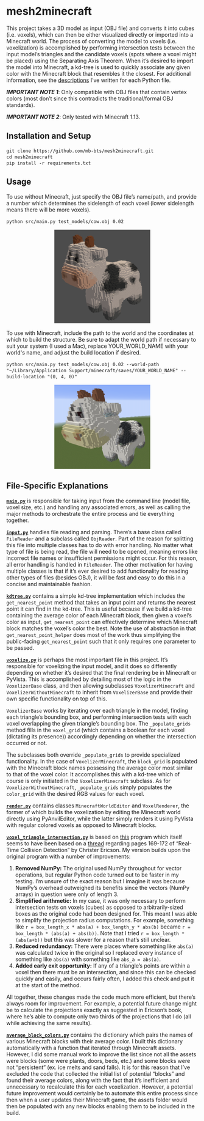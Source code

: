 # mesh2minecraft
This project takes a 3D model as input (OBJ file) and converts it into cubes (i.e. voxels), which can then be either visualized directly or imported into a Minecraft world. The process of converting the model to voxels (i.e. voxelization) is accomplished by performing intersection tests between the input model’s triangles and the candidate voxels (spots where a voxel might be placed) using the Separating Axis Theorem. When it’s desired to import the model into Minecraft, a kd-tree is used to quickly associate any given color with the Minecraft block that resembles it the closest. For additional information, see the [descriptions](#file-specific-explanations) I’ve written for each Python file.

***IMPORTANT NOTE 1***: Only compatible with OBJ files that contain vertex colors (most don’t since this contradicts the traditional/formal OBJ standards).

***IMPORTANT NOTE 2***: Only tested with Minecraft 1.13.

## Installation and Setup
```
git clone https://github.com/mb-bts/mesh2minecraft.git
cd mesh2minecraft
pip install -r requirements.txt
```

## Usage
To use without Minecraft, just specify the OBJ file’s name/path, and provide a number which determines the sidelength of each voxel (lower sidelength means there will be more voxels).
```
python src/main.py test_models/cow.obj 0.02
```
<p align="center"><img src="/images/voxelized_cow.png" alt="Image of voxelized cow" style="width:50%;"></p>

To use with Minecraft, include the path to the world and the coordinates at which to build the structure. Be sure to adapt the world path if necessary to suit your system (I used a Mac), replace YOUR_WORLD_NAME with your world's name, and adjust the build location if desired. 
```
python src/main.py test_models/cow.obj 0.02 --world-path "~/Library/Application Support/minecraft/saves/YOUR_WORLD_NAME" --build-location "(0, 4, 0)"
```
<p align="center"><img src="/images/minecraft_cow.png" alt="Image of voxelized cow" style="width:50%;"></p>

## File-Specific Explanations

**[`main.py`](src/main.py)** is responsible for taking input from the command line (model file, voxel size, etc.) and handling any associated errors, as well as calling the major methods to orchestrate the entire process and tie everything together.

**[`input.py`](src/input.py)** handles file reading and parsing. There’s a base class called `FileReader` and a subclass called `ObjReader`. Part of the reason for splitting this file into multiple classes has to do with error handling. No matter what type of file is being read, the file will need to be opened, meaning errors like incorrect file names or insufficient permissions might occur. For this reason, all error handling is handled in `FileReader`. The other motivation for having multiple classes is that if it’s ever desired to add functionality for reading other types of files (besides OBJ), it will be fast and easy to do this in a concise and maintainable fashion.

**[`kdtree.py`](src/kdtree.py)** contains a simple kd-tree implementation which includes the `get_nearest_point` method that takes an input point and returns the nearest point it can find in the kd-tree. This is useful because if we build a kd-tree containing the average color of each Minecraft block, then given a voxel’s color as input, `get_nearest_point` can effectively determine which Minecraft block matches the voxel’s color the best. Note the use of abstraction in that `get_nearest_point_helper` does most of the work thus simplifying the public-facing `get_nearest_point` such that it only requires one parameter to be passed.

**[`voxelize.py`](src/voxelize.py)** is perhaps the most important file in this project. It’s responsible for voxelizing the input model, and it does so differently depending on whether it’s desired that the final rendering be in Minecraft or PyVista. This is accomplished by detailing most of the logic in the `VoxelizerBase` class, and then allowing subclasses `VoxelizerMinecraft` and `VoxelizerWithoutMinecraft` to inherit from `VoxelizerBase` and provide their own specific functionality on top of this.

`VoxelizerBase` works by iterating over each triangle in the model, finding each triangle’s bounding box, and performing intersection tests with each voxel overlapping the given triangle’s bounding box. The `_populate_grids` method fills in the `voxel_grid` (which contains a boolean for each voxel (dictating its presence)) accordingly depending on whether the intersection occurred or not.

The subclasses both override `_populate_grids` to provide specialized functionality. In the case of `VoxelizerMinecraft`, the `block_grid` is populated with the Minecraft block names possessing the average color most similar to that of the voxel color. It accomplishes this with a kd-tree which of course is only initiated in the `VoxelizerMinecraft` subclass. As for `VoxelizerWithoutMinecraft`, `_populate_grids` simply populates the `color_grid` with the desired RGB values for each voxel.

**[`render.py`](src/render.py)** contains classes `MinecraftWorldEditor` and `VoxelRenderer`, the former of which builds the voxelization by editing the Minecraft world directly using PyAnvilEditor, while the latter simply renders it using PyVista with regular colored voxels as opposed to Minecraft blocks.

**[`voxel_triangle_intersection.py`](src/voxel_triangle_intersection.py)** is based on [this](https://gist.github.com/zvonicek/fe73ba9903f49d57314cf7e8e0f05dcf) program which itself seems to have been based on a [thread](https://www.gamedev.net/forums/topic/534655-aabb-triangleplane-intersection--distance-to-plane-is-incorrect-i-have-solved-it/) regarding pages 169-172 of “Real-Time Collision Detection” by Christer Ericson. My version builds upon the original program with a number of improvements:
1. **Removed NumPy:** The original used NumPy throughout for vector operations, but regular Python code turned out to be faster in my testing. I’m unsure of the exact reason but I imagine it was because NumPy’s overhead outweighed its benefits since the vectors (NumPy arrays) in question were only of length 3.
2. **Simplified arithmetic:** In my case, it was only necessary to perform intersection tests on voxels (cubes) as opposed to arbitrarily-sized boxes as the original code had been designed for. This meant I was able to simplify the projection radius computations. For example, something like `r = box_length_x * abs(a) + box_length_y * abs(b)` became `r = box_length * (abs(a) + abs(b))`. Note that I tried `r = box_length * (abs(a+b))` but this was slower for a reason that’s still unclear.
3. **Reduced redundancy:** There were places where something like `abs(a)` was calculated twice in the original so I replaced every instance of something like `abs(a)` with something like `abs_a = abs(a)`.
4. **Added early exit opportunity:** If any of a triangle’s points are within a voxel then there must be an intersection, and since this can be checked quickly and easily, and occurs fairly often, I added this check and put it at the start of the method.

All together, these changes made the code much more efficient, but there’s always room for improvement. For example, a potential future change might be to calculate the projections exactly as suggested in Ericson’s book, where he’s able to compute only two thirds of the projections that I do (all while achieving the same results).

**[`average_block_colors.py`](src/average_block_colors.py)** contains the dictionary which pairs the names of various Minecraft blocks with their average color. I built this dictionary automatically with a function that iterated through Minecraft assets. However, I did some manual work to improve the list since not all the assets were blocks (some were plants, doors, beds, etc.) and some blocks were not “persistent” (ex. ice melts and sand falls). It is for this reason that I’ve excluded the code that collected the initial list of potential “blocks” and found their average colors, along with the fact that it’s inefficient and unnecessary to recalculate this for each voxelization. However, a potential future improvement would certainly be to automate this entire process since then when a user updates their Minecraft game, the assets folder would then be populated with any new blocks enabling them to be included in the build.
